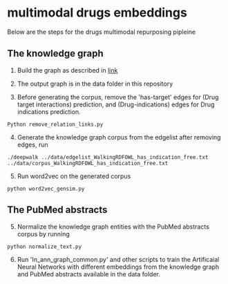 # multimodal drugs embeddings


Below are the steps for the drugs multimodal repurposing pipleine


## The knowledge graph

1. Build the graph as described in  [link](https://academic.oup.com/bioinformatics/article/3760100/Neuro-symbolic-representation-learning-on)

2. The output graph is in the data folder in this repository

3. Before generating the corpus, remove the 'has-target' edges for (Drug target interactions) prediction, and 
(Drug-indications) edges for Drug indications prediction.

~~~~
Python remove_relation_links.py
~~~~
4. Generate the knowledge graph corpus from the edgelist after removing edges, run

~~~~
./deepwalk ../data/edgelist_WalkingRDFOWL_has_indication_free.txt ../data/corpus_WalkingRDFOWL_has_indication_free.txt
~~~~

5. Run word2vec on the generated corpus
~~~~
python word2vec_gensim.py
~~~~

## The PubMed abstracts

5. Normalize the knowledge graph entities with the PubMed abstracts corpus by running
~~~~
python normalize_text.py
~~~~

6. Run 'In_ann_graph_common.py' and other scripts to train the Artificaial Neural Networks with different embeddings from the knowledge graph and PubMed abstracts available in the data folder.

